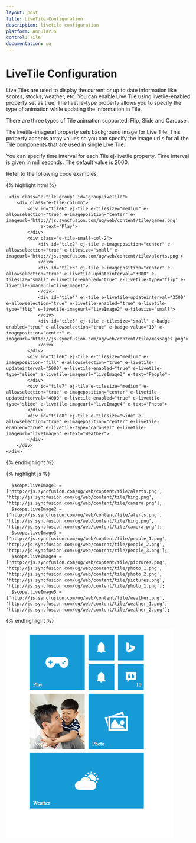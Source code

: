 ```yaml
---
layout: post
title: LiveTile-Configuration
description: livetile configuration
platform: AngularJS
control: Tile
documentation: ug
---
```


# LiveTile Configuration

Live Tiles are used to display the current or up to date information like scores, stocks, weather, etc. You can enable Live Tile using livetile-enabled property set as true. The livetile-type property allows you to specify the type of animation while updating the information in Tile. 

There are three types of Tile animation supported: Flip, Slide and Carousel.

The livetile-imageurl property sets background image for Live Tile. This property accepts array values so you can specify the image url's for all the Tile components that are used in single Live Tile. 

You can specify time interval for each Tile ej-livetile property. Time interval is given in milliseconds. The default value is 2000.

Refer to the following code examples.

{% highlight html %}

     <div class="e-tile-group" id="groupLiveTile">
        <div class="e-tile-column">
            <div id="tile6" ej-tile e-tilesize="medium" e-allowselection="true" e-imageposition="center" e-imageurl='http://js.syncfusion.com/ug/web/content/tile/games.png'
                 e-text="Play">
            </div>
            <div class="e-tile-small-col-2">
                <div id="tile2" ej-tile e-imageposition="center" e-allowselection="true" e-tilesize="small" e-imageurl='http://js.syncfusion.com/ug/web/content/tile/alerts.png'>
                </div>
                <div id="tile3" ej-tile e-imageposition="center" e-allowselection="true" e-livetile-updateinterval="3000" e-tilesize="small" e-livetile-enabled="true" e-livetile-type="flip" e-livetile-imageurl="liveImage1">
                </div>
                <div id="tile4" ej-tile e-livetile-updateinterval="3500" e-allowselection="true" e-livetile-enabled="true" e-livetile-type="flip" e-livetile-imageurl="liveImage2" e-tilesize="small">
                </div>
                <div id="tile5" ej-tile e-tilesize="small" e-badge-enabled="true" e-allowselection="true" e-badge-value="10" e-imageposition="center" e-imageurl='http://js.syncfusion.com/ug/web/content/tile/messages.png'>
                </div>
            </div>
            <div id="tile6" ej-tile e-tilesize="medium" e-imageposition="fill" e-allowselection="true" e-livetile-updateinterval="5000" e-livetile-enabled="true" e-livetile-type="slide" e-livetile-imageurl="liveImage3" e-text="People">
            </div>
            <div id="tile7" ej-tile e-tilesize="medium" e-allowselection="true" e-imageposition="center" e-livetile-updateinterval="4000" e-livetile-enabled="true" e-livetile-type="slide" e-livetile-imageurl="liveImage4" e-text="Photo">
            </div>
            <div id="tile8" ej-tile e-tilesize="wide" e-allowselection="true" e-imageposition="center" e-livetile-enabled="true" e-livetile-type="carousel" e-livetile-imageurl="liveImage5" e-text="Weather">
            </div>
        </div>
    </div>

{% endhighlight %}

{% highlight js %}    
   
      $scope.liveImage1 = ['http://js.syncfusion.com/ug/web/content/tile/alerts.png', 'http://js.syncfusion.com/ug/web/content/tile/bing.png', 'http://js.syncfusion.com/ug/web/content/tile/camera.png'];
      $scope.liveImage2 = ['http://js.syncfusion.com/ug/web/content/tile/alerts.png', 'http://js.syncfusion.com/ug/web/content/tile/bing.png', 'http://js.syncfusion.com/ug/web/content/tile/camera.png'];
      $scope.liveImage3 = ['http://js.syncfusion.com/ug/web/content/tile/people_1.png', 'http://js.syncfusion.com/ug/web/content/tile/people_2.png', 'http://js.syncfusion.com/ug/web/content/tile/people_3.png'];
      $scope.liveImage4 = ['http://js.syncfusion.com/ug/web/content/tile/pictures.png', 'http://js.syncfusion.com/ug/web/content/tile/photo_1.png', 'http://js.syncfusion.com/ug/web/content/tile/photo_2.png', 'http://js.syncfusion.com/ug/web/content/tile/pictures.png', 'http://js.syncfusion.com/ug/web/content/tile/photo_1.png'];
      $scope.liveImage5 = ['http://js.syncfusion.com/ug/web/content/tile/weather.png', 'http://js.syncfusion.com/ug/web/content/tile/weather_1.png', 'http://js.syncfusion.com/ug/web/content/tile/weather_2.png'];
 
{% endhighlight %}

![](LiveTile_images/livetile_image.png)